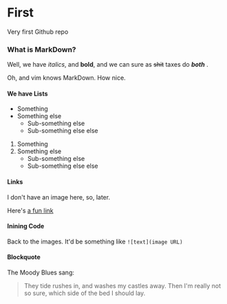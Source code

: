 # First
Very first Github repo

###  What is MarkDown?

Well, we have *italics*, and **bold**, and we can sure as ~~shit~~ taxes do
__*both*__ .

Oh, and vim knows MarkDown.  How nice.

####  We have Lists

* Something
* Something else
	* Sub-something else
	* Sub-something else else

1. Something
2. Something else
	* Sub-something else
	* Sub-something else else

####  Links

I don't have an image here, so, later.

Here's [a fun link](http://www.logic-puzzles.org/)

#### Inining Code

Back to the images.  It'd be something like `![text](image URL)`

#### Blockquote

The Moody Blues sang:

> They tide rushes in,
> and washes my castles away.
> Then I'm really not so sure,
> which side of the bed I should lay.


